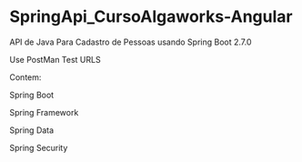 # SpringApi_CursoAlgaworks-Angular

API de Java Para Cadastro de Pessoas usando Spring Boot 2.7.0

Use PostMan Test URLS

Contem:

Spring Boot

Spring Framework

Spring Data

Spring Security
